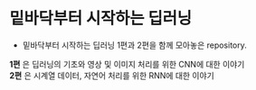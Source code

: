 # 밑바닥부터 시작하는 딥러닝

- 밑바닥부터 시작하는 딥러닝 1편과 2편을 함께 모아놓은 repository.

**1편** 은 딥러닝의 기초와 영상 및 이미지 처리를 위한 CNN에 대한 이야기  
**2편** 은 시계열 데이터, 자연어 처리를 위한 RNN에 대한 이야기
